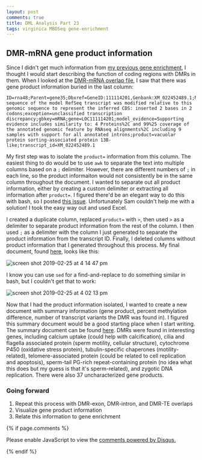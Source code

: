 ```yaml
---
layout: post
comments: true
title: DML Analysis Part 23
tags: virginica MBDSeq gene-enrichment
---
```


## DMR-mRNA gene product information

Since I didn't get much information from [my previous gene enrichment](), I thought I would start describing the function of coding regions with DMRs in them. When I looked at the [DMR-mRNA overlap file](https://github.com/fish546-2018/yaamini-virginica/blob/master/analyses/2018-11-01-DML-and-DMR-Analysis/2018-11-07-DMR-mRNA.txt), I saw that there was gene product information buried in the last column:

```
ID=rna48;Parent=gene35;Dbxref=GeneID:111114201,Genbank:XM_022452489.1;Name=XM_022452489.1;Note=The sequence of the model RefSeq transcript was modified relative to this genomic sequence to represent the inferred CDS: inserted 2 bases in 2 codons;exception=unclassified transcription discrepancy;gbkey=mRNA;gene=LOC111114201;model_evidence=Supporting evidence includes similarity to: 4 Proteins%2C and 99%25 coverage of the annotated genomic feature by RNAseq alignments%2C including 9 samples with support for all annotated introns;product=vacuolar protein sorting-associated protein 13B-like;transcript_id=XM_022452489.1
```

My first step was to isolate the `product=` information from this column. The easiest thing to do would be to use `awk` to separate the text into multiple columns based on a `;` delimiter. However, there are different numbers of `;` in each line, so the product informaiton would not consistently be in the same column throughout the document. I wanted to separate out all product information, either by creating a custom delimiter or extracting all information after `product=`. I figured there'd be an elegant way to do this with bash, so I posted [this issue](https://github.com/RobertsLab/resources/issues/595). Unfortunately Sam couldn't help me with a solution! I took the easy way out and used Excel.

I created a duplicate column, replaced `product=` with `>`, then used `>` as a delimiter to separate product information from the rest of the column. I then used `;` as a delimiter with the column I just generated to separate the product information from the transcript ID. Finally, I deleted columns without product information that I generated throughout this process. My final document, found [here](https://github.com/fish546-2018/yaamini-virginica/blob/master/analyses/2018-11-01-DML-and-DMR-Analysis/2019-02-25-DMR-mRNA-Product-Isolated.txt), looks like this:

![screen shot 2019-02-25 at 4 14 47 pm](https://user-images.githubusercontent.com/22335838/53377774-022cce80-3918-11e9-8d64-591bf78c068d.png)

I know you can use `sed` for a find-and-replace to do something similar in bash, but I couldn't get that to work:

![screen shot 2019-02-25 at 4 02 13 pm](https://user-images.githubusercontent.com/22335838/53377824-3d2f0200-3918-11e9-975c-564748d31a61.png)

Now that I had the product information isolated, I wanted to create a new document with summary information (gene product, percent methylation difference, number of transcript variants the DMR was found in). I figured this summary document would be a good starting place when I start writing. The summary document can be found [here](https://github.com/fish546-2018/yaamini-virginica/blob/master/analyses/2018-11-01-DML-and-DMR-Analysis/2019-02-25-DMR-mRNA-Product-Summary.txt). DMRs were found in interesting genes, including calcium uptake (could help with calcification), cilia and flagella associated protein (sperm motility, cellular structure), cytochrome P450 (oxidative stress protein), tubulin-specific chaperones (motility-related), telomere-associated protein (could be related to cell replication and apoptosis), sperm-tail PG-rich repeat-containing protein (no idea what this does but my guess is that it's sperm-related), and zygotic DNA replication. There were also 37 uncharacterized gene products.

### Going forward

1. Repeat this process with DMR-exon, DMR-intron, and DMR-TE overlaps
2. Visualize gene product information
3. Relate this information to gene enrichment

{% if page.comments %}

<div id="disqus_thread"></div>
<script>

/**
*  RECOMMENDED CONFIGURATION VARIABLES: EDIT AND UNCOMMENT THE SECTION BELOW TO INSERT DYNAMIC VALUES FROM YOUR PLATFORM OR CMS.
*  LEARN WHY DEFINING THESE VARIABLES IS IMPORTANT: https://disqus.com/admin/universalcode/#configuration-variables*/
/*
var disqus_config = function () {
this.page.url = PAGE_URL;  // Replace PAGE_URL with your page's canonical URL variable
this.page.identifier = PAGE_IDENTIFIER; // Replace PAGE_IDENTIFIER with your page's unique identifier variable
};
*/
(function() { // DON'T EDIT BELOW THIS LINE
var d = document, s = d.createElement('script');
s.src = 'https://the-responsible-grad-student.disqus.com/embed.js';
s.setAttribute('data-timestamp', +new Date());
(d.head || d.body).appendChild(s);
})();
</script>
<noscript>Please enable JavaScript to view the <a href="https://disqus.com/?ref_noscript">comments powered by Disqus.</a></noscript>

{% endif %}

<script id="dsq-count-scr" src="//the-responsible-grad-student.disqus.com/count.js" async></script>
